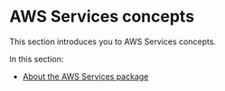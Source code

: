 # AWS Services concepts

This section introduces you to AWS Services concepts.

In this section:

- [About the AWS Services package](about-aws-services.hbs.md)
